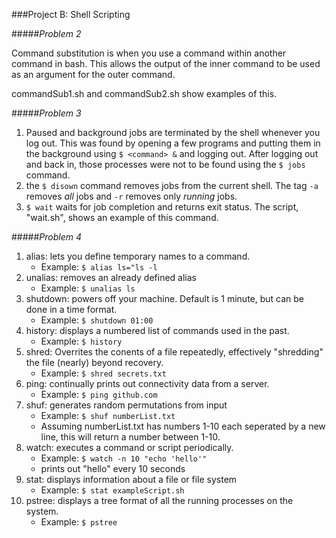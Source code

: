 ###Project B: Shell Scripting

#####*Problem 2*

Command substitution is when you use a command within another command in bash. This allows the output of the inner command to be used as an argument for the outer command.

commandSub1.sh and commandSub2.sh show examples of this.

#####*Problem 3*

1) Paused and background jobs are terminated by the shell whenever you log out. This was found by opening a few programs and putting them in the background using `$ <command> &` and logging out. After logging out and back in, those processes were not to be found using the `$ jobs` command.
2) the `$ disown` command removes jobs from the current shell. The tag `-a` removes *all* jobs and `-r` removes only *running* jobs.
3) `$ wait` waits for job completion and returns exit status. The script, "wait.sh", shows an example of this command.

#####*Problem 4*

1) alias: lets you define temporary names to a command.
	- Example: `$ alias ls="ls -l`
2) unalias: removes an already defined alias
	- Example: `$ unalias ls`
3) shutdown: powers off your machine. Default is 1 minute, but can be done in a time format.
	- Example: `$ shutdown 01:00`
4) history: displays a numbered list of commands used in the past.
	- Example: `$ history`
5) shred: Overrites the conents of a file repeatedly, effectively "shredding" the file (nearly) beyond recovery.
	- Example: `$ shred secrets.txt`
6) ping: continually prints out connectivity data from a server.
	- Example: `$ ping github.com`
7) shuf: generates random permutations from input
	- Example: `$ shuf numberList.txt`
	- Assuming numberList.txt has numbers 1-10 each seperated by a new line, this will return a number between 1-10.
8) watch: executes a command or script periodically.
	- Example: `$ watch -n 10 "echo 'hello'"`
	- prints out "hello" every 10 seconds
9) stat: displays information about a file or file system
	- Example: `$ stat exampleScript.sh`
10) pstree: displays a tree format of all the running processes on the system.
	- Example: `$ pstree`